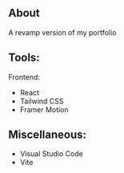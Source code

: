 ## About
A revamp version of my portfolio

## Tools:
Frontend:
- React
- Tailwind CSS
- Framer Motion

## Miscellaneous:
- Visual Studio Code
- Vite
